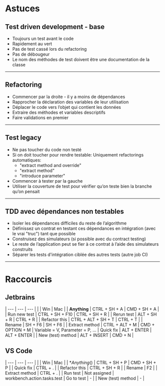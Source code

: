 
# Astuces

## Test driven development - base
- Toujours un test avant le code
- Rapidement au vert
- Pas de test cassé lors du refactoring
- Pas de débougeur
- Le nom des méthodes de test doivent être une documentation de la classe

---
## Refactoring
- Commencer par la droite - il y a moins de dépendances
- Rapprocher la déclaration des variables de leur utilisation
- Déplacer le code vers l’objet qui contient les données
- Extraire des méthodes et variables descriptifs
- Faire validations en premier

---
## Test legacy
- Ne pas toucher du code non testé
- Si on doit toucher pour rendre testable: Uniquement refactorings automatiques:
    - "extract method and override"
    - "extract method"
    - "introduce parameter"
- Commencer à tester par la gauche
- Utiliser la couverture de test pour vérifier qu’on teste bien la branche qu’on pensait

---

## TDD avec dépendances non testables
- Isoler les dépendances difficiles du reste de l’algorithme
- Définissez un contrat en testant ces dépendances en intégration (avec le vrai "truc") tant que possible
- Construisez des simulateurs (si possible avec du contract testing)
- Le reste de l’application peut se fier à ce contrat à l’aide des simulateurs construits
- Séparer les tests d'intégration ciblée des autres tests (autre job CI)


----






<div style="page-break-after: always;"></div>


# Raccourcis

## Jetbrains

| --- | --- | --- |
| | Win | Mac |
| **Anything** | CTRL + SH + A | CMD + SH + A |
| Run new test | CTRL + SH + F10 | CTRL + SH + R |
| Rerun test | ALT + SH + R | CTRL + R |
| Refactor this | CTRL + ALT + SH + T | CTRL + T |
| Rename | SH + F6 | SH + F6 |
| Extract method | CTRL + ALT + M | CMD + OPTION + M | Variable = V, Parameter = P, ...
| Quick fix | ALT + ENTER | ALT + ENTER |
| New (test) method | ALT + INSERT | CMD + N |


## VS Code

| --- | --- | --- |
| | Win | Mac |
| **Anything*() | CTRL + SH + P | CMD + SH + P |
| Quick fix |  CTRL + . |
| Refactor this | CTRL + SH + R |
| Rename | F2 |
| Extract method | CTRL + . |
| Run test  | Not assigned | workbench.action.tasks.test
| Go to test  | - |
| New (test) method | - |

